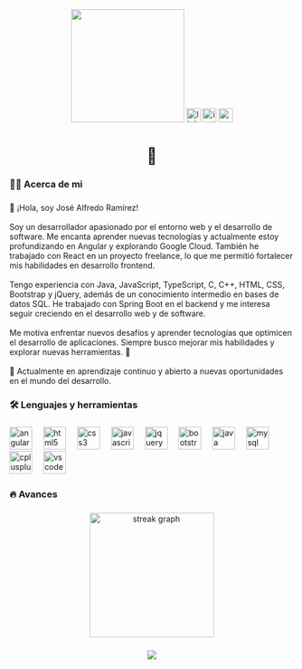 <div align="center">
  <img height="200" src="https://github.com/Fr3d1gg/Fr3d1gg/blob/main/ChatGPT%20Image%2029%20mar%202025%2C%2015_41_23.png  />
</div>

###

<div align="center">
 <a href="#"><img src="https://img.shields.io/static/v1?message=LinkedIn&logo=linkedin&label=&color=0077B5&logoColor=white&labelColor=&style=for-the-badge" height="25" alt="linkedin logo"  /></a> 
  <a href="https://www.instagram.com/fredy_ramirez14/"><img src="https://img.shields.io/static/v1?message=Instagram&logo=instagram&label=&color=E4405F&logoColor=white&labelColor=&style=for-the-badge" height="25" alt="instagram logo"  /></a>
 <a href="mailto:josealfredoramirezaguirre07@gmail.com"> <img src="https://img.shields.io/static/v1?message=Gmail&logo=gmail&label=&color=D14836&logoColor=white&labelColor=&style=for-the-badge" height="25" alt="gmail logo"  /></a>
</div>

###

<h1 align="center">👋</h1>

###

<h3 align="left">👩‍💻  Acerca de mi</h3>

###

<p align="left">👋 ¡Hola, soy José Alfredo Ramírez!<br><br>Soy un desarrollador apasionado por el entorno web y el desarrollo de software. Me encanta aprender nuevas tecnologías y actualmente estoy profundizando en Angular y explorando Google Cloud. También he trabajado con React en un proyecto freelance, lo que me permitió fortalecer mis habilidades en desarrollo frontend.<br><br>Tengo experiencia con Java, JavaScript, TypeScript, C, C++, HTML, CSS, Bootstrap y jQuery, además de un conocimiento intermedio en bases de datos SQL. He trabajado con Spring Boot en el backend y me interesa seguir creciendo en el desarrollo web y de software.<br><br>Me motiva enfrentar nuevos desafíos y aprender tecnologías que optimicen el desarrollo de aplicaciones. Siempre busco mejorar mis habilidades y explorar nuevas herramientas. 🚀<br><br>📌 Actualmente en aprendizaje continuo y abierto a nuevas oportunidades en el mundo del desarrollo.</p>

###

<h3 align="left">🛠 Lenguajes y herramientas</h3>

###

<div align="left">
  <img src="https://cdn.jsdelivr.net/gh/devicons/devicon/icons/angularjs/angularjs-original.svg" height="40" alt="angularjs logo"  />
  <img width="12" />
  <img src="https://cdn.jsdelivr.net/gh/devicons/devicon/icons/html5/html5-original.svg" height="40" alt="html5 logo"  />
  <img width="12" />
  <img src="https://cdn.jsdelivr.net/gh/devicons/devicon/icons/css3/css3-original.svg" height="40" alt="css3 logo"  />
  <img width="12" />
  <img src="https://cdn.jsdelivr.net/gh/devicons/devicon/icons/javascript/javascript-original.svg" height="40" alt="javascript logo"  />
  <img width="12" />
  <img src="https://cdn.jsdelivr.net/gh/devicons/devicon/icons/jquery/jquery-original.svg" height="40" alt="jquery logo"  />
  <img width="12" />
  <img src="https://cdn.jsdelivr.net/gh/devicons/devicon/icons/bootstrap/bootstrap-original.svg" height="40" alt="bootstrap logo"  />
  <img width="12" />
  <img src="https://cdn.jsdelivr.net/gh/devicons/devicon/icons/java/java-original.svg" height="40" alt="java logo"  />
  <img width="12" />
  <img src="https://cdn.jsdelivr.net/gh/devicons/devicon/icons/mysql/mysql-original.svg" height="40" alt="mysql logo"  />
  <img width="12" />
  <img src="https://cdn.jsdelivr.net/gh/devicons/devicon/icons/cplusplus/cplusplus-original.svg" height="40" alt="cplusplus logo"  />
  <img width="12" />
  <img src="https://cdn.jsdelivr.net/gh/devicons/devicon/icons/vscode/vscode-original.svg" height="40" alt="vscode logo"  />
</div>

###

<h3 align="left">🔥  Avances</h3>

###

<div align="center">
  <img src="https://streak-stats.demolab.com?user=Fr3d1gg&locale=en&mode=daily&theme=dark&hide_border=false&border_radius=5&order=3" height="220" alt="streak graph"  />
</div>

###

<div align="center">
  <img src="https://profile-counter.glitch.me/Fr3d1gg/count.svg?"  />
</div>

###
